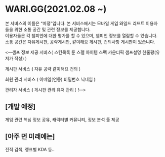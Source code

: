 # WARI.GG(2021.02.08 ~)
본 서비스의 이름은 “미정”입니다. 
본 서비스에서는 모바일 게임 와일드 리프트 이용자들을 위한 소통 공간 및 관련 정보를 제공합니다.  
이용자들은 각 챔피언에 대한 평가를 할 수 있으며, 챔피언 정보를 열람할 수 있습니다.  
소통 공간은 자유게시판, 공략게시판, 같이해요 게시판, 건의사항 게시판이 있습니다.  

<--챔프 정보 제공 서비스( 스킨목록 룬 스펠 아이템 스펙 카운터픽 챔프설명 한줄평(유저가 작성) )

게시판 서비스 ( 자유 공략 같이해요 건의 ) 

회원 관리 서비스 ( 이메일(연동) 비밀번호 닉네임 )

관리자 서비스 ( 게시판 관리 유저 관리 ) !-->

## [개발 예정]
게임 관련 핵심 정보 공유, 캐릭터별 커뮤니티, 정보 분석 툴 제공

## [아주 먼 미래에는]
전적 검색, 랭크별 KDA 등..
